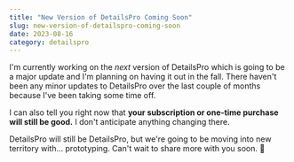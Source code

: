 ```yaml
---
title: "New Version of DetailsPro Coming Soon"
slug: new-version-of-detailspro-coming-soon
date: 2023-08-16
category: detailspro
---
```


I'm currently working on the _next_ version of DetailsPro which is going to be a major update and I'm planning on having it out in the fall. There haven't been any minor updates to DetailsPro over the last couple of months because I've been taking some time off.

I can also tell you right now that **your subscription or one-time purchase will still be good.** I don't anticipate anything changing there.

DetailsPro will still be DetailsPro, but we're going to be moving into new territory with... prototyping. Can't wait to share more with you soon. 🎉

